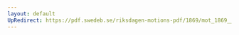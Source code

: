 ```yaml
---
layout: default
UpRedirect: https://pdf.swedeb.se/riksdagen-motions-pdf/1869/mot_1869__fk__00008/mot_1869__fk__00008_004.pdf
---
```

